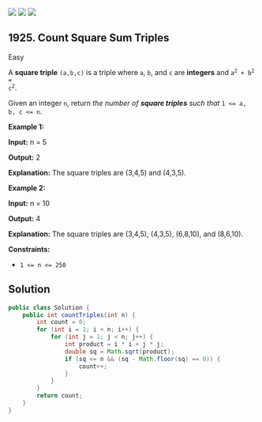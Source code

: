 [![](https://img.shields.io/github/stars/javadev/LeetCode-in-Java?label=Stars&style=flat-square)](https://github.com/javadev/LeetCode-in-Java)
[![](https://img.shields.io/github/forks/javadev/LeetCode-in-Java?label=Fork%20me%20on%20GitHub%20&style=flat-square)](https://github.com/javadev/LeetCode-in-Java/fork)
[![](https://img.shields.io/badge/-LeetCode%20in%20Kotlin-blue?style=flat-square)](https://github.com/javadev/LeetCode-in-Kotlin)

## 1925\. Count Square Sum Triples

Easy

A **square triple** `(a,b,c)` is a triple where `a`, `b`, and `c` are **integers** and <code>a<sup>2</sup> + b<sup>2</sup> = c<sup>2</sup></code>.

Given an integer `n`, return _the number of **square triples** such that_ `1 <= a, b, c <= n`.

**Example 1:**

**Input:** n = 5

**Output:** 2

**Explanation:** The square triples are (3,4,5) and (4,3,5).

**Example 2:**

**Input:** n = 10

**Output:** 4

**Explanation:** The square triples are (3,4,5), (4,3,5), (6,8,10), and (8,6,10).

**Constraints:**

*   `1 <= n <= 250`

## Solution

```java
public class Solution {
    public int countTriples(int n) {
        int count = 0;
        for (int i = 1; i < n; i++) {
            for (int j = 1; j < n; j++) {
                int product = i * i + j * j;
                double sq = Math.sqrt(product);
                if (sq <= n && (sq - Math.floor(sq) == 0)) {
                    count++;
                }
            }
        }
        return count;
    }
}
```